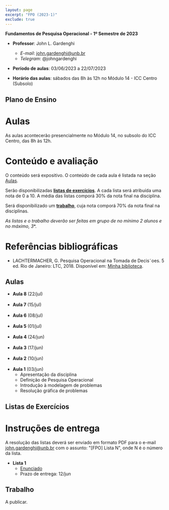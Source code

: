 ```yaml
---
layout: page
excerpt: "FPO (2023-1)"
exclude: true
---
```


**Fundamentos de Pesquisa Operacional - 1º Semestre de 2023**

* **Professor**: John L. Gardenghi
  + *E-mail*: john.gardenghi@unb.br
  + *Telegram*: @johngardenghi

* **Período de aulas**: 03/06/2023 a 22/07/2023
* **Horário das aulas**: sábados das 8h às 12h no Módulo 14 - ICC Centro (Subsolo)

## Plano de Ensino

# Aulas

As aulas acontecerão presencialmente no Módulo 14, no subsolo do ICC Centro, das 8h às 12h.

# Conteúdo e avaliação

O conteúdo será expositivo. O conteúdo de cada aula é listada na seção [Aulas](#aulas).

Serão disponibilizadas [**listas de exercícios**](#listas-de-exercícios). A cada lista será atribuída uma nota de 0 a 10. A média das listas comporá 30% da nota final na disciplina.

Será disponibilizado um [**trabalho**](#trabalho), cuja nota comporá 70% da nota final na disciplinas.

*As listas e o trabalho deverão ser feitas em grupo de no mínimo 2 alunos e no máximo, 3**.

# Referências bibliográficas

* LACHTERMACHER, G. Pesquisa Operacional na Tomada de Decis˜oes. 5 ed. Rio de Janeiro: LTC, 2018. Disponível em: <a href="https://integrada.minhabiblioteca.com.br/books/9788521630494">Minha biblioteca</a>.

## Aulas

* **Aula 8** (22/jul)
<br><br>
* **Aula 7** (15/jul)
<br><br>
* **Aula 6** (08/jul)
<br><br>
* **Aula 5** (01/jul)
<br><br>
* **Aula 4** (24/jun)
<br><br>
* **Aula 3** (17/jun)
<br><br>
* **Aula 2** (10/jun)
<br><br>
* **Aula 1** (03/jun)
  + Apresentação da disciplina
  + Definição de Pesquisa Operacional
  + Introdução à modelagem de problemas
  + Resolução gráfica de problemas

## Listas de Exercícios

# Instruções de entrega

A resolução das listas deverá ser enviado em formato PDF para o e-mail john.gardenghi@unb.br com o assunto: "[FPO] Lista N", onde N é o número da lista.

* **Lista 1**
  + [Enunciado](l1_modelagem.pdf)
  + Prazo de entrega: 12/jun

## Trabalho

A publicar.

